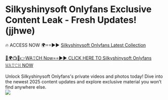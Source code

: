 # Silkyshinysoft Onlyfans Exclusive Content Leak - Fresh Updates! (jjhwe)

🔥 ACCESS NOW 🌍==►► <a href="https://tinyurl.com/kvy9nzfs" rel="nofollow">Silkyshinysoft Onlyfans Latest Collection</a>
<br><br>
[🔴🌍📺📱👉WA𝚃CH Now==►► CLICK HERE TO Silkyshinysoft Onlyfans 𝚆𝙰𝚃𝙲𝙷 NOW](https://tinyurl.com/kvy9nzfs)
<br><br>
Unlock Silkyshinysoft Onlyfans's private videos and photos today! Dive into the newest 2025 content updates and explore exclusive material you won’t find anywhere else.
<br>
<a href="https://tinyurl.com/kvy9nzfs" rel="nofollow" data-target="animated-image.originalLink"><img src="https://camo.githubusercontent.com/8a4f000d20f83aca3bf7ec5f350d767afa0574a8a352519fd8cfa583a6f93a33/68747470733a2f2f692e696d6775722e636f6d2f644a486b345a712e676966" data-canonical-src="https://i.imgur.com/dJHk4Zq.gif" style="max-width: 100%; display: inline-block;" data-target="animated-image.originalImage"></a>
<br>
